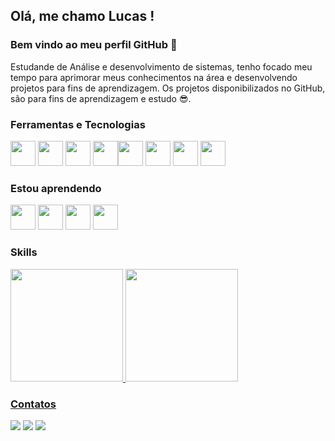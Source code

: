 
## Olá, me chamo Lucas ! 
### Bem vindo ao meu perfil GitHub 👋

Estudande de Análise e desenvolvimento de sistemas, tenho focado meu tempo para aprimorar meus conhecimentos na área e desenvolvendo projetos para fins de aprendizagem. Os projetos disponibilizados no GitHub, são para fins de aprendizagem e estudo 😎.

### Ferramentas e Tecnologias

<img src="https://icongr.am/devicon/html5-original.svg?size=128&color=currentColor" width="40" height="40"/> <img src="https://icongr.am/devicon/css3-original.svg?size=128&color=currentColor" width="40" height="40"/> <img src="https://icongr.am/devicon/git-original.svg?size=128&color=currentColor" width="40" height="40"/> <img src="https://icongr.am/devicon/php-original.svg?size=128&color=currentColor" width="40" height="40"/><img src="https://icongr.am/devicon/mysql-original.svg?size=128&color=currentColor" width="40" height="40"/> <img src="https://cdn.jsdelivr.net/gh/devicons/devicon/icons/laravel/laravel-plain.svg" width="40" height="40"/> <img src="https://cdn.jsdelivr.net/gh/devicons/devicon/icons/javascript/javascript-original.svg" width="40" height="40"/> <img src="https://cdn.jsdelivr.net/gh/devicons/devicon/icons/linux/linux-original.svg" width="40" height="40"/>

### Estou aprendendo

<img src="https://icongr.am/devicon/python-original.svg?size=128&color=currentColor" width="40" height="40"/> <img src="https://icongr.am/devicon/react-original.svg?size=128&color=currentColor" width="40" height="40"/> <img src="https://icongr.am/devicon/angularjs-original.svg?size=128&color=currentColor" width="40" height="40"/> <img src="https://cdn.jsdelivr.net/gh/devicons/devicon/icons/java/java-original.svg" width="40" height="40"/>

### Skills

<div>
<a href="https://github.com/led007">
<img height="180em" src="https://github-readme-stats.vercel.app/api/top-langs/?username=led007&layout=compact&langs_count=7&theme=dracula"/>
<img height="180em" src="https://github-readme-stats.vercel.app/api?username=led007&show_icons=true&theme=dracula&include_all_commits=true&count_private=true"/>
</div>
  
### Contatos

<div>
<a href = "mailto:lucase21@gmail.com"><img src="https://img.shields.io/badge/Gmail-D14836?style=for-the-badge&logo=gmail&logoColor=white" target="_blank"></a>
<a href="https://www.linkedin.com/in/lucas-eduardo-528646ba/" target="_blank"><img src="https://img.shields.io/badge/-LinkedIn-%230077B5?style=for-the-badge&logo=linkedin&logoColor=white" target="_blank"></a>
<a href="https://www.youtube.com/channel/UCuQI3ipgM-i7OvZF7ZAtpQA" target="_blank"><img src="https://img.shields.io/badge/YouTube-FF0000?style=for-the-badge&logo=youtube&logoColor=white" target="_blank"></a>
  
</div>
  

